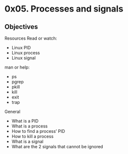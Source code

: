 # 0x05. Processes and signals

## Objectives

Resources
Read or watch:

* Linux PID
* Linux process
* Linux signal

man or help:

* ps
* pgrep
* pkill
* kill
* exit
* trap

General
* What is a PID
* What is a process
* How to find a process’ PID
* How to kill a process
* What is a signal
* What are the 2 signals that cannot be ignored